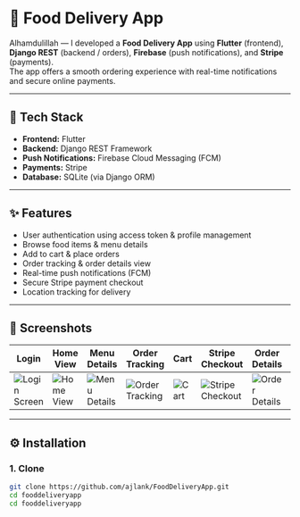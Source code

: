 # 🍔 Food Delivery App

Alhamdulillah — I developed a **Food Delivery App** using **Flutter** (frontend), **Django REST** (backend / orders), **Firebase** (push notifications), and **Stripe** (payments).  
The app offers a smooth ordering experience with real-time notifications and secure online payments.

---

## 🚀 Tech Stack

- **Frontend:** Flutter  
- **Backend:** Django REST Framework  
- **Push Notifications:** Firebase Cloud Messaging (FCM)  
- **Payments:** Stripe  
- **Database:** SQLite (via Django ORM)

---

## ✨ Features

- User authentication using access token & profile management  
- Browse food items & menu details  
- Add to cart & place orders  
- Order tracking & order details view  
- Real-time push notifications (FCM)  
- Secure Stripe payment checkout  
- Location tracking for delivery

---

## 📸 Screenshots

| Login | Home View | Menu Details | Order Tracking | Cart | Stripe Checkout | Order Details | Location Tracking |
|-------|-----------|--------------|----------------|------|----------------|---------------|-----------------|
| ![Login Screen](assets/s.png) | ![Home View](assets/s3.png) | ![Menu Details](assets/s4.png) | ![Order Tracking](assets/s5.png) | ![Cart](assets/s6.png) | ![Stripe Checkout](assets/s7.png) | ![Order Details](assets/s8.png) | ![Location Tracking](assets/s9.png) |


---

## ⚙️ Installation

### 1. Clone
```bash
git clone https://github.com/ajlank/FoodDeliveryApp.git
cd fooddeliveryapp
cd fooddeliveryapp
